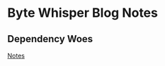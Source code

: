 # Byte Whisper Blog Notes

## Dependency Woes

[Notes](https://bytewhispersecurity.com/2025/08/15/dependency-woes.html)

